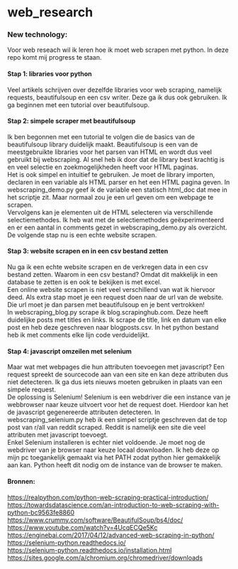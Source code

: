 # web_research

### New technology:
Voor web reseach wil ik leren hoe ik moet web scrapen met python. In deze repo komt mij progress te staan.

#### Stap 1: libraries voor python
Veel artikels schrijven over dezelfde libraries voor web scraping, namelijk requests, beautifulsoup en een csv writer. Deze ga ik dus ook gebruiken. Ik ga beginnen met een tutorial over beautifulsoup.

#### Stap 2: simpele scraper met beautifulsoup
Ik ben begonnen met een tutorial te volgen die de basics van de beautifulsoup library duidelijk maakt. Beautifulsoup is een van de meestgebruikte libraries voor het parsen van HTML en wordt dus veel gebruikt bij webscraping. Al snel heb ik door dat de library best krachtig is en veel selectie en zoekmogelijkheden heeft voor HTML paginas. \
Het is ook simpel en intuitief te gebruiken. Je moet de library importen, declaren in een variable als HTML parser en het een HTML pagina geven. In webscraping_demo.py geef ik de variable een statisch html_doc dat mee in het scriptje zit. Maar normaal zou je een url geven om een webpage te scrapen. \
Vervolgens kan je elementen uit de HTML selecteren via verschillende selectiemethodes. Ik heb wat met de selectiemethodes geëxperimenteerd en er een aantal in comments gezet in webscraping_demo.py als overzicht. De volgende stap nu is een echte website scrapen.

#### Stap 3: website scrapen en in een csv bestand zetten
Nu ga ik een echte website scrapen en de verkregen data in een csv bestand zetten. Waarom in een csv bestand? Omdat dit makkelijk in een database te zetten is en ook te bekijken is met excel.\
Een online website scrapen is niet veel verschillend van wat ik hiervoor deed. Als extra stap moet je een request doen naar de url van de website. Die url moet je dan parsen met beautifulsoup en je bent vertrokken! \
In webscraping_blog.py scrape ik blog.scrapinghub.com. Deze heeft duidelijke posts met titles en links. Ik scrape de title, link en datum van elke post en heb deze geschreven naar blogposts.csv. In het python bestand heb ik met comments elke lijn code verduidelijkt.

#### Stap 4: javascript omzeilen met selenium
Maar wat met webpages die hun attributen toevoegen met javascript? Een request spreekt de sourcecode aan van een site en kan deze attributen dus niet detecteren. Ik ga dus iets nieuws moeten gebruiken in plaats van een simpele request. \
De oplossing is Selenium! Selenium is een webdriver die een instance van je webbrowser naar keuze uitvoert voor het de request doet. Hierdoor kan het de javascript gegenereerde attributen detecteren. In webscraping_selenium.py heb ik een simpel scriptje geschreven dat de top post van r/all van reddit scraped. Reddit is namelijk een site die veel attributen met javascript toevoegt. \
Enkel Selenium installeren is echter niet voldoende. Je moet nog de webdriver van je browser naar keuze locaal downloaden. Ik heb deze op mijn pc toegankelijk gemaakt via het PATH zodat python hier gemakkelijk aan kan. Python heeft dit nodig om de instance van de browser te maken.

#### Bronnen:
https://realpython.com/python-web-scraping-practical-introduction/ \
https://towardsdatascience.com/an-introduction-to-web-scraping-with-python-bc9563fe8860 \
https://www.crummy.com/software/BeautifulSoup/bs4/doc/ \
https://www.youtube.com/watch?v=4UcqECQe5Kc \
https://enginebai.com/2017/04/12/advanced-web-scraping-in-python/ \
https://selenium-python.readthedocs.io/ \
https://selenium-python.readthedocs.io/installation.html \
https://sites.google.com/a/chromium.org/chromedriver/downloads
